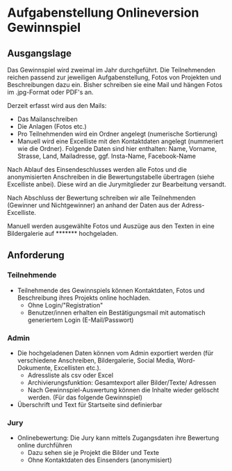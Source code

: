 # Aufgabenstellung Onlineversion Gewinnspiel

## Ausgangslage

Das Gewinnspiel wird zweimal im Jahr durchgeführt. Die Teilnehmenden reichen passend zur jeweiligen Aufgabenstellung, Fotos von Projekten und Beschreibungen dazu ein. Bisher schreiben sie eine Mail und hängen Fotos im .jpg-Format oder PDF's an.

Derzeit erfasst wird aus den Mails:

- Das Mailanschreiben
- Die Anlagen (Fotos etc.)
- Pro Teilnehmenden wird ein Ordner angelegt (numerische Sortierung)
- Manuell wird eine Excelliste mit den Kontaktdaten angelegt (nummeriert wie die Ordner). Folgende Daten sind hier enthalten: Name, Vorname, Strasse, Land, Mailadresse, ggf. Insta-Name, Facebook-Name

Nach Ablauf des Einsendeschlusses werden alle Fotos und die anonymisierten Anschreiben in die Bewertungstabelle übertragen (siehe Excelliste anbei). Diese wird an die Jurymitglieder zur Bearbeitung versandt.

Nach Abschluss der Bewertung schreiben wir alle Teilnehmenden (Gewinner und Nichtgewinner) an anhand der Daten aus der Adress-Excelliste.

Manuell werden ausgewählte Fotos und Auszüge aus den Texten in eine Bildergalerie auf ******* hochgeladen.

## Anforderung

<!-- tabs:start -->

### **Teilnehmende**

- Teilnehmende des Gewinnspiels können Kontaktdaten, Fotos und Beschreibung ihres Projekts online hochladen.
  - Ohne Login/"Registration"
  - Benutzer/innen erhalten ein Bestätigungsmail mit automatisch generiertem Login (E-Mail/Passwort)

### **Admin**

- Die hochgeladenen Daten können vom Admin exportiert werden (für verschiedene Anschreiben, Bildergalerie, Social Media, Word-Dokumente, Excellisten etc.).
  - Adressliste als csv oder Excel
  - Archivierungsfunktion: Gesamtexport aller Bilder/Texte/ Adressen
  - Nach Gewinnspiel-Auswertung können die Inhalte wieder gelöscht werden. (Für das folgende Gewinnspiel)
- Überschrift und Text für Startseite sind definierbar

### **Jury**

- Onlinebewertung: Die Jury kann mittels Zugangsdaten ihre Bewertung online durchführen
  - Dazu sehen sie je Projekt die Bilder und Texte
  - Ohne Kontaktdaten des Einsenders (anonymisiert)

<!-- tabs:end -->